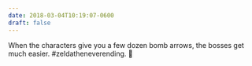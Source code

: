 ```yaml
---
date: 2018-03-04T10:19:07-0600
draft: false
---
```




When the characters give you a few dozen bomb arrows, the bosses get much easier. #zeldatheneverending. 🦅



